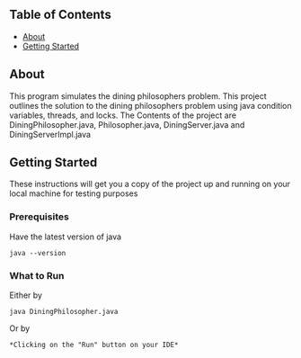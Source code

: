 ## Table of Contents

- [About](#about)
- [Getting Started](#getting_started)


## About <a name = "about"></a>

This program simulates the dining philosophers problem. This project outlines the solution to the dining philosophers problem using java condition variables, threads, and locks. The Contents of the project are DiningPhilosopher.java, Philosopher.java, DiningServer.java and DiningServerImpl.java


## Getting Started <a name = "getting_started"></a>

These instructions will get you a copy of the project up and running on your local machine for testing purposes

### Prerequisites

Have the latest version of java

```
java --version
```

### What to Run

Either by 

```
java DiningPhilosopher.java
```

Or by

```
*Clicking on the "Run" button on your IDE*
```
